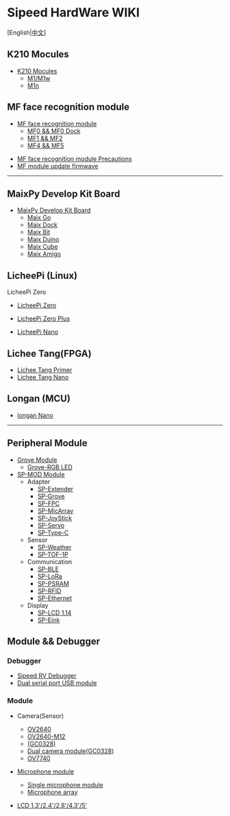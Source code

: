# Sipeed HardWare WIKI

[English|[中文](./README.md)]

## K210 Mocules

* [K210 Mocules](./core_modules/k210_core_modules.md)
    - [M1/M1w](./core_modules/k210_core_modules.md)
    - [M1n](./core_modules/k210_core_modules.md)


## MF face recognition module

* [MF face recognition module]()
  - [MF0 && MF0 Dock](./en/mf_ml_module/mf0_ml_module.md)
  - [MF1 && MF2](./en/mf_ml_module/mf1_ml_module.md)
  - [MF4 && MF5](./en/mf_ml_module/mf5_product.md)


- [MF face recognition module Precautions](./mf_ml_module/mf_precautions.md)
- [MF module update firmwave](./en/mf_ml_module/mf_update_firmwave.md)

-----

## MaixPy Develop Kit Board

* [MaixPy Develop Kit Board](./en/maixpy_develop_kit_board/develop_kit_board.md)
  - [Maix Go](./en/maixpy_develop_kit_board/maix_go.md)
  - [Maix Dock](./en/maixpy_develop_kit_board/maix_dock.md)
  - [Maix Bit](./en/maixpy_develop_kit_board/maix_bit.md)
  - [Maix Duino](./en/maixpy_develop_kit_board/maix_duino.md)
  - [Maix Cube](./en/maixpy_develop_kit_board/maix_cube.md)
  - [Maix Amigo](./en/maixpy_develop_kit_board/maix_amigo.md)


## LicheePi (Linux)

LicheePi Zero

- [LicheePi Zero]()
- [LicheePi Zero Plus]()

- [LicheePi Nano]()

## Lichee Tang(FPGA)

- [Lichee Tang Primer]()
- [Lichee Tang Nano]()

## Longan (MCU)

- [longan Nano]()

-----

## Peripheral Module

* [Grove Module]()
    - [Grove-RGB LED]()
* [SP-MOD Module]()
    - Adapter
      - [SP-Extender](./en/modules_spmod/spmod_extender.md)
      - [SP-Grove](./en/modules_spmod/spmod_grove.md)
      - [SP-FPC](./en/modules_spmod/spmod_fpc.md)
      - [SP-MicArray](./en/modules_spmod/spmod_micarray.md)
      - [SP-JoyStick](./en/modules_spmod/spmod_joystick.md)
      - [SP-Servo](./en/modules_spmod/spmod_servo.md)
      - [SP-Type-C]()
    - Sensor
      - [SP-Weather](./en/modules_spmod/spmod_weather.md)
      - [SP-TOF-1P](./en/modules_spmod/spmod_tof.md)
    - Communication
      - [SP-BLE](./en/modules_spmod/spmod_bt.md)
      - [SP-LoRa](./en/modules_spmod/spmod_lora.md)
      - [SP-PSRAM](./en/modules_spmod/spmod_psram.md)
      - [SP-RFID](./en/modules_spmod/spmod_rfid.md)
      - [SP-Ethernet](./en/modules_spmod/spmod_ethernet.md)
    - Display
      - [SP-LCD 1.14](./en/modules_spmod/spmod_lcd1.14.md)
      - [SP-Eink](./en/modules_spmod/spmod_eink.md)


## Module && Debugger

### Debugger

- [Sipeed RV Debugger]()
- [Dual serial port USB module]()

### Module

- Camera(Sensor)
    - [OV2640]()
    - [OV2640-M12]()
    - [(GC0328)]()
    - [Dual camera module(GC0328)]()
    - [OV7740]()

- [Microphone module]()
  - [Single microphone module]()
  - [Microphone array]()

- [LCD 1.3'/2.4'/2.8'/4.3'/5']()
